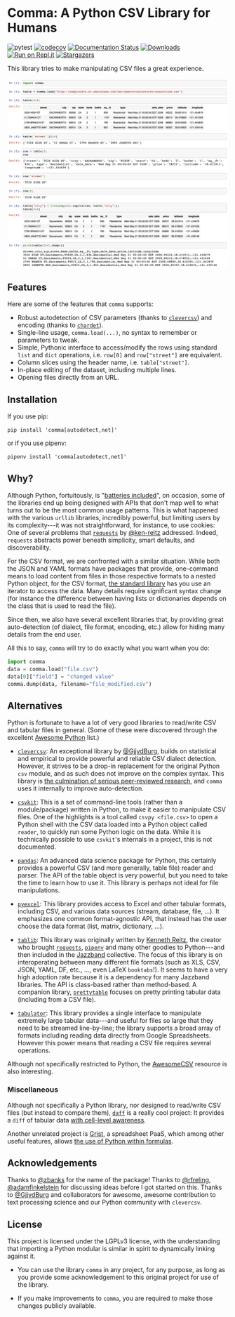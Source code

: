 # Comma: A Python CSV Library for Humans

![pytest](https://github.com/jlumbroso/comma/workflows/pytest/badge.svg)
 [![codecov](https://codecov.io/gh/jlumbroso/comma/branch/master/graph/badge.svg)](https://codecov.io/gh/jlumbroso/comma)
 [![Documentation Status](https://readthedocs.org/projects/comma/badge/?version=latest)](https://comma.readthedocs.io/en/latest/?badge=latest)
 [![Downloads](https://pepy.tech/badge/comma)](https://pepy.tech/project/comma)
 [![Run on Repl.it](https://repl.it/badge/github/jlumbroso/comma)](https://repl.it/github/jlumbroso/comma)
 [![Stargazers](https://img.shields.io/github/stars/jlumbroso/comma?style=social)](https://github.com/jlumbroso/comma)

This library tries to make manipulating CSV files a great experience.

![Example session](https://raw.githubusercontent.com/jlumbroso/comma/master/example-screenshot.png)

## Features

Here are some of the features that `comma` supports:

- Robust autodetection of CSV parameters
(thanks to [`clevercsv`](https://github.com/alan-turing-institute/CleverCSV)) and
encoding (thanks to [`chardet`](https://github.com/chardet/chardet)).
- Single-line usage, `comma.load(...)`, no syntax to remember or parameters to tweak.
- Simple, Pythonic interface to access/modify the rows using standard `list` and
`dict` operations, i.e. `row[0]` and `row["street"]` are equivalent.
- Column slices using the header name, i.e. `table["street"]`.
- In-place editing of the dataset, including multiple lines.
- Opening files directly from an URL.

## Installation

If you use pip:
```shell script
pip install 'comma[autodetect,net]'
```
or if you use pipenv:
```shell script
pipenv install 'comma[autodetect,net]'
```

## Why?

Although Python, fortuitously, is
"[batteries included](https://www.python.org/dev/peps/pep-0206/#batteries-included-philosophy)",
on occasion, some of the libraries end up being designed with APIs
that don't map well to what turns out to be the most common usage
patterns. This is what happened with the various `urllib` libraries,
incredibly powerful, but limiting users by its complexity---it was
not straightforward, for instance, to use cookies: One of several
problems that [`requests`](https://github.com/psf/requests) by
[@ken-reitz](https://github.com/ken-reitz) addressed. Indeed,
`requests` abstracts power beneath simplicity, smart defaults, and
discoverability.

For the CSV format, we are confronted with a similar situation. While
both the JSON and YAML formats have packages that provide, one-command
means to load content from files in those respective formats to a
nested Python object, for the CSV format,
[the standard library](https://www.python.org/dev/peps/pep-0305/) has
you use an iterator to access the data. Many details require significant
syntax change (for instance the difference between having lists or
dictionaries depends on the class that is used to read the file).

Since then, we also have several excellent libraries that, by providing
great auto-detection (of dialect, file format, encoding, etc.) allow
for hiding many details from the end user.

All this to say, `comma` will try to do exactly what you want
when you do:

```python
import comma
data = comma.load("file.csv")
data[0]["field"] = "changed value"
comma.dump(data, filename="file_modified.csv")
``` 

## Alternatives

Python is fortunate to have a lot of very good libraries to read/write
CSV and tabular files in general. (Some of these were discovered through
the excellent [Awesome Python](https://awesome-python.com/) list.)

- [`clevercsv`](https://github.com/alan-turing-institute/CleverCSV): An
  exceptional library by [@GjjvdBurg](https://github.com/GjjvdBurg),
  builds on statistical and empirical
  to provide powerful and reliable CSV dialect detection. However, it
  strives to be a drop-in replacement for the original Python `csv`
  module, and as such does not improve on the complex syntax. This
  library is [the culmination of serious peer-reviewed
  research](https://arxiv.org/abs/1811.11242), and `comma` uses it
  internally to improve auto-detection.
  
- [`csvkit`](https://github.com/wireservice/csvkit): This is a set of
  command-line tools (rather than a module/package) written in Python,
  to make it easier to manipulate CSV files. One of the highlights is
  a tool called `csvpy <file.csv>` to open a Python shell with the CSV
  data loaded into a Python object called `reader`, to quickly run
  some Python logic on the data. While it is technically possible to
  use `csvkit`'s internals in a project, this is not documented.
  
- [`pandas`](https://github.com/pandas-dev/pandas): An advanced data
  science package for Python, this certainly provides a powerful CSV
  (and more generally, table file) reader and parser. The API of the
  table object is very powerful, but you need to take the time to learn
  how to use it. This library is perhaps not ideal for file manipulations.

- [`pyexcel`](https://github.com/pyexcel/pyexcel): This library provides
  access to Excel and other tabular formats, including CSV, and various
  data sources (stream, database, file, ...). It emphasizes one common
  format-agnostic API, that instead has the user choose the data format
  (list, matrix, dictionary, ...).

- [`tablib`](https://github.com/jazzband/tablib/): This library was
  originally written by [Kenneth Reitz](https://github.com/ken-reitz),
  the creator who brought [`requests`](https://github.com/psf/requests),
  [`pipenv`](https://github.com/pypa/pipenv) and many other goodies to
  Python---and then included in the [Jazzband](https://jazzband.co/)
  collective. The focus of this library is on interoperating between many
  different file formats (such as XLS, CSV, JSON, YAML, DF, etc., ...,
  even LaTeX `booktabs`!). It seems to have a very high adoption rate
  because it is a dependency for many Jazzband libraries. The API is
  class-based rather than method-based. A companion library,
  [`prettytable`](https://github.com/jazzband/prettytable) focuses on
  pretty printing tabular data (including from a CSV file).

- [`tabulator`](https://github.com/frictionlessdata/tabulator-py): This
  library provides a single interface to manipulate extremely large
  tabular data---and useful for files so large that they need to be
  streamed line-by-line; the library supports a broad array of formats
  including reading data directly from Google Spreadsheets. However
  this power means that reading a CSV file requires several operations.

Although not specifically restricted to Python, the
[AwesomeCSV](https://github.com/secretGeek/AwesomeCSV) resource is also
interesting.

### Miscellaneous

Although not specifically a Python library, nor designed to read/write CSV
files (but instead to compare them), [`daff`](https://github.com/paulfitz/daff)
is a really cool project: It provides a `diff` of tabular data [with cell-level
awareness](http://specs.frictionlessdata.io/tabular-diff/).

Another unrelated project is [Grist](https://www.getgrist.com/), a spreadsheet
PaaS, which among other useful features, allows [the use of Python within
formulas](https://support.getgrist.com/formulas/). 

## Acknowledgements

Thanks to [@zbanks](https://github.com/zbanks) for the name of the package!
Thanks to [@rfreling](https://github.com/rfreling),
[@adamfinkelstein](https://github.com/adamfinkelstein) for discussing ideas
before I got started on this. Thanks to [@GjjvdBurg](https://github.com/GjjvdBurg)
and collaborators for awesome, awesome contribution to text processing science
and our Python community with `clevercsv`. 

## License

This project is licensed under the LGPLv3 license, with the understanding
that importing a Python modular is similar in spirit to dynamically linking
against it.

- You can use the library `comma` in any project, for any purpose, as long
  as you provide some acknowledgement to this original project for use of
  the library.

- If you make improvements to `comma`, you are required to make those
  changes publicly available.
  

